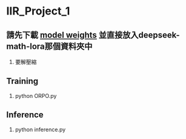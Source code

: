# IIR_Project_1

## 請先下載 [model weights](https://drive.google.com/drive/folders/18juzlIWKwEX4SvTkgwxukNYt1I_syG8J) 並直接放入deepseek-math-lora那個資料夾中
1. 要解壓縮
   
## Training
1. python ORPO.py

## Inference
1. python inference.py
